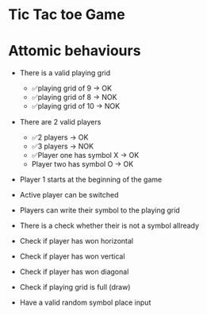 # Tic Tac toe Game

# Attomic behaviours

- There is a valid playing grid
    - ✅playing grid of 9 -> OK
    - ✅playing grid of 8 -> NOK
    - ✅playing grid of 10 -> NOK

- There are 2 valid players
    - ✅2 players -> OK
    - ✅3 players -> NOK
    - ✅Player one has symbol X -> OK
    - Player two has symbol O -> OK

- Player 1 starts at the beginning of the game

- Active player can be switched

- Players can write their symbol to the playing grid

- There is a check whether their is not a symbol allready

- Check if player has won horizontal

- Check if player has won vertical

- Check if player has won diagonal

- Check if playing grid is full (draw)

- Have a valid random symbol place input